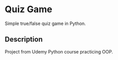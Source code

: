 # Quiz Game

Simple true/false quiz game in Python.

## Description
Project from Udemy Python course practicing OOP.